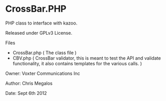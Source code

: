 CrossBar.PHP
============


PHP class to interface with kazoo.

Released under GPLv3 License. 

Files
- CrossBar.php ( The class file ) 
- CBV.php ( CrossBar validator, this is meant to test the API and validate functionality, it also contains templates for the various calls. ) 


Owner: Voxter Communications Inc

Author: Chris Megalos

Date: Sept 6th 2012



